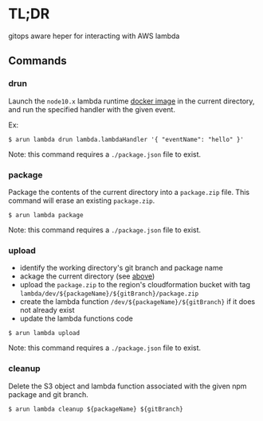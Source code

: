 # TL;DR

gitops aware heper for interacting with AWS lambda

## Commands

### drun

Launch the `node10.x` lambda runtime [docker image](https://github.com/lambci/docker-lambda) in the current directory, and run the specified handler with the given event.

Ex:
```
$ arun lambda drun lambda.lambdaHandler '{ "eventName": "hello" }'
```

Note: this command requires a `./package.json` file to exist.

### package

Package the contents of the current directory into a `package.zip` file.
This command will erase an existing `package.zip`.

```
$ arun lambda package
```

Note: this command requires a `./package.json` file to exist.

### upload

* identify the working directory's git branch and package name
* ackage the current directory (see [above](###package))
* upload the `package.zip` to the
region's cloudformation bucket with tag `lambda/dev/${packageName}/${gitBranch}/package.zip`
* create the lambda function `/dev/${packageName}/${gitBranch}` if it does not already exist
* update the lambda functions code

```
$ arun lambda upload
```

Note: this command requires a `./package.json` file to exist.

### cleanup

Delete the S3 object and lambda function associated with the given npm package and git branch.

```
$ arun lambda cleanup ${packageName} ${gitBranch}
```
